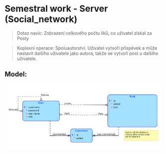 # Semestral work - Server (Social_network)

> Dotaz navíc: Zobrazení celkového počtu liků, co uživatel získal za Posty

> Koplexní operace: Spoluautorství. Uživatel vytvoří příspěvek a může nastavit dalšího uživatele jako autora, takže se
vytvoří post u dalšího uživatele.

## Model:

<img src="resources_readme/img.png" alt="Model">